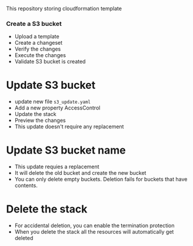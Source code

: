 This repository storing cloudformation template

### Create a S3 bucket
- Upload a template
- Create a changeset
- Verify the changes
- Execute the changes
- Validate S3 bucket is created

# Update S3 bucket
 - update new file `s3_update.yaml`
 - Add a new property AccessControl
 - Update the stack
 - Preview the changes
 - This update doesn't require any replacement

# Update S3 bucket name
 - This update requies a replacement
 - It will delete the old bucket and create the new bucket
 - You can only delete empty buckets. Deletion fails for buckets that have contents.

# Delete the stack
- For accidental deletion, you can enable the termination protection
- When you delete the stack all the resources will automatically get deleted

 
